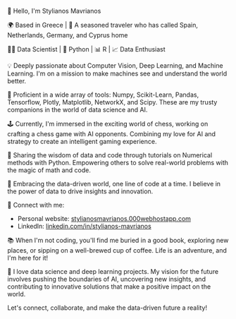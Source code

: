 👋 Hello, I'm Stylianos Mavrianos

🌍 Based in Greece | 🌄 A seasoned traveler who has called Spain, Netherlands, Germany, and Cyprus home

👨‍💻 Data Scientist | 🐍 Python | 📊 R | 📈 Data Enthusiast

💡 Deeply passionate about Computer Vision, Deep Learning, and Machine Learning. I'm on a mission to make machines see and understand the world better.

🌟 Proficient in a wide array of tools: Numpy, Scikit-Learn, Pandas, Tensorflow, Plotly, Matplotlib, NetworkX, and Scipy. These are my trusty companions in the world of data science and AI.

🕹️ Currently, I'm immersed in the exciting world of chess, working on crafting a chess game with AI opponents. Combining my love for AI and strategy to create an intelligent gaming experience.

📘 Sharing the wisdom of data and code through tutorials on Numerical methods with Python. Empowering others to solve real-world problems with the magic of math and code.

🤖 Embracing the data-driven world, one line of code at a time. I believe in the power of data to drive insights and innovation.

🔗 Connect with me:
   - Personal website: [stylianosmavrianos.000webhostapp.com](https://stylianosmavrianos.000webhostapp.com/)
   - LinkedIn: [linkedin.com/in/stylianos-mavrianos](https://www.linkedin.com/in/stylianos-mavrianos)

📚 When I'm not coding, you'll find me buried in a good book, exploring new places, or sipping on a well-brewed cup of coffee. Life is an adventure, and I'm here for it!

🚀 I love data science and deep learning projects. My vision for the future involves pushing the boundaries of AI, uncovering new insights, and contributing to innovative solutions that make a positive impact on the world.

Let's connect, collaborate, and make the data-driven future a reality!

